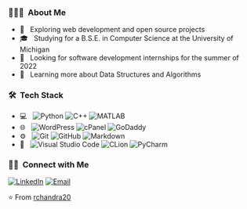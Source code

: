 <h3> 👨🏻‍💻 &nbsp;About Me </h3>

- 🤔 &nbsp; Exploring web development and open source projects 
- 🎓 &nbsp; Studying for a B.S.E. in Computer Science at the University of Michigan
- 💼 &nbsp; Looking for software development internships for the summer of 2022
- 🌱 &nbsp; Learning more about Data Structures and Algorithms

<h3> 🛠 &nbsp;Tech Stack</h3>

- 💻 &nbsp;
  ![Python](https://img.shields.io/badge/-Python-333333?style=flat&logo=python)
  ![C++](https://img.shields.io/badge/-C++-333333?style=flat&logo=C%2B%2B&logoColor=00599C)
  ![MATLAB](https://img.shields.io/badge/-MATLAB-333333?stlye=flat&logo=matlab)
- 🌐 &nbsp;
  ![WordPress](https://img.shields.io/badge/-WordPress-21759B?logo=wordpress&style=flat)
  ![cPanel](https://img.shields.io/badge/-cPanel-FFFFFF?logo=cpanel&style=flat)
  ![GoDaddy](https://img.shields.io/badge/-GoDaddy-F0FFFF?logo=godaddy&style=flat)
- ⚙️ &nbsp;
  ![Git](https://img.shields.io/badge/-Git-333333?style=flat&logo=git)
  ![GitHub](https://img.shields.io/badge/-GitHub-333333?style=flat&logo=github)
  ![Markdown](https://img.shields.io/badge/-Markdown-333333?style=flat&logo=markdown)
- 🔧 &nbsp;
  ![Visual Studio Code](https://img.shields.io/badge/-Visual%20Studio%20Code-333333?style=flat&logo=visual-studio-code&logoColor=007ACC)
  ![CLion](https://img.shields.io/badge/-CLion-333333?style=flat&logo=clion)
  ![PyCharm](https://img.shields.io/badge/-PyCharm-333333?logo=pycharm&style=flat)

<h3> 🤝🏻 &nbsp;Connect with Me </h3>

<p align="left">
<a href="https://www.linkedin.com/in/rishiraj-c/"><img alt="LinkedIn" src="https://img.shields.io/badge/LinkedIn-Rishiraj%20Chandra-blue?style=flat-square&logo=linkedin"></a>
<a href="mailto:rajchan@umich.edu"><img alt="Email" src="https://img.shields.io/badge/Email-rajchan@umich.edu-blue?style=flat-square&logo=gmail"></a>
</p>

⭐️ From [rchandra20](https://github.com/rchandra20)
<!---
rchandra20/rchandra20 is a ✨ special ✨ repository because its `README.md` (this file) appears on your GitHub profile.
You can click the Preview link to take a look at your changes.
--->
